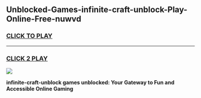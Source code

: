 
## Unblocked-Games-infinite-craft-unblock-Play-Online-Free-nuwvd
<h3>
<a href="https://premium76.site?title=infinite-craft-unblock&ref=26A">CLICK TO PLAY</a></h3>
<hr>

<h3>
<a href="https://premium76.site?title=infinite-craft-unblock&ref=26A">CLICK 2 PLAY</a>
  
</h3>

<a href="https://premium76.site?title=infinite-craft-unblock&ref=26A"><img src="https://clearcache.store/games.png"></a>


**infinite-craft-unblock games unblocked: Your Gateway to Fun and Accessible Online Gaming**
